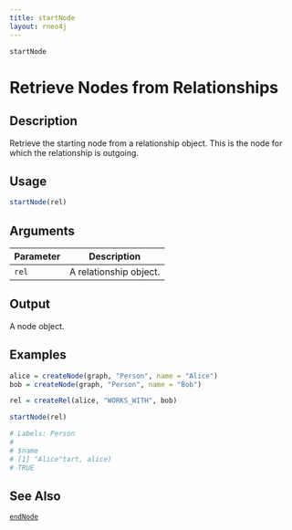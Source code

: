 ```yaml
---
title: startNode
layout: rneo4j
---
```


`startNode`

# Retrieve Nodes from Relationships

## Description

Retrieve the starting node from a relationship object. This is the node for which the relationship is outgoing.

## Usage

```r
startNode(rel)
```

## Arguments

| Parameter | Description     |
| --------- | --------------- |
| `rel`     | A relationship object. |

## Output

A node object.

## Examples

```r
alice = createNode(graph, "Person", name = "Alice")
bob = createNode(graph, "Person", name = "Bob")

rel = createRel(alice, "WORKS_WITH", bob)

startNode(rel)

# Labels: Person
#
# $name
# [1] "Alice"tart, alice)
# TRUE
```

## See Also

[`endNode`](end-node.html)